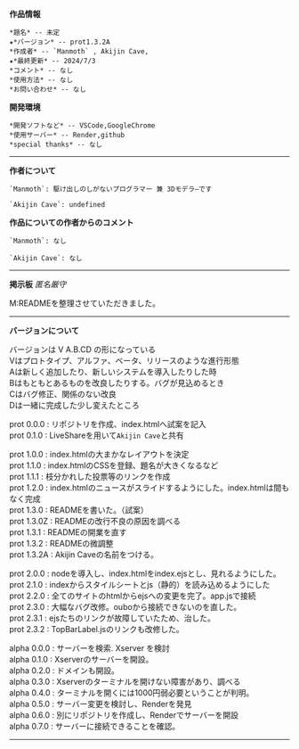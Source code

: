 **作品情報**  
  
    *題名* -- 未定  
    ★*バージョン* -- prot1.3.2A  
    *作成者* -- `Manmoth` , Akijin Cave,  
    ★*最終更新* -- 2024/7/3  
    *コメント* -- なし  
    *使用方法* -- なし  
    *お問い合わせ* -- なし  
  
  
**開発環境**  
  
    *開発ソフトなど* -- VSCode,GoogleChrome  
    *使用サーバー* -- Render,github  
    *special thanks* -- なし  
  
***  
  
**作者について**  
  
    `Manmoth`: 駆け出しのしがないプログラマー 兼 3Dモデラ―です  
      
    `Akijin Cave`: undefined   
  
**作品についての作者からのコメント** 
   
    `Manmoth`: なし  
  
    `Akijin Cave`: なし  
  
***  
  
**掲示板** _匿名厳守_  
  
M:READMEを整理させていただきました。  
  
***  
  
**バージョンについて**  
  
バージョンは V A.B.CD の形になっている  
Vはプロトタイプ、アルファ、ベータ、リリースのような進行形態  
Aは新しく追加したり、新しいシステムを導入したりした時  
Bはもともとあるものを改良したりする。バグが見込めるとき  
Cはバグ修正、関係のない改良  
Dは一緒に完成した少し変えたところ  
  
prot 0.0.0 : リポジトリを作成、index.htmlへ試案を記入  
prot 0.1.0 : LiveShareを用いて`Akijin Cave`と共有  
  
prot 1.0.0 : index.htmlの大まかなレイアウトを決定  
prot 1.1.0 : index.htmlのCSSを登録、題名が大きくなるなど  
prot 1.1.1 : 枝分かれした投票等のリンクを作成  
prot 1.2.0 : index.htmlのニュースがスライドするようにした。index.htmlは間もなく完成  
prot 1.3.0 : READMEを書いた。（試案）  
prot 1.3.0Z : READMEの改行不良の原因を調べる  
prot 1.3.1 : READMEの開業を直す  
prot 1.3.2 : READMEの微調整  
prot 1.3.2A : Akijin Caveの名前をつける。  
  
prot 2.0.0 : nodeを導入し、index.htmlをindex.ejsとし、見れるようにした。  
prot 2.1.0 : indexからスタイルシートとjs（静的）を読み込めるようにした  
prot 2.2.0 : 全てのサイトのhtmlからejsへの変更を完了。app.jsで接続  
prot 2.3.0 : 大幅なバグ改修。ouboから接続できないのを直した。  
prot 2.3.1 : ejsたちのリンクが故障していたため、治した。  
prot 2.3.2 : TopBarLabel.jsのリンクも改修した。  
  
alpha 0.0.0 : サーバーを検索. Xserver を検討  
alpha 0.1.0 : Xserverのサーバーを開設。  
alpha 0.2.0 : ドメインも開設。  
alpha 0.3.0 : Xserverのターミナルを開けない障害があり、調べる  
alpha 0.4.0 : ターミナルを開くには1000円弱必要ということが判明。  
alpha 0.5.0 : サーバー変更を検討し、Renderを発見  
alpha 0.6.0 : 別にリポジトリを作成し、Renderでサーバーを開設  
alpha 0.7.0 : サーバーに接続できることを確認。  

***
